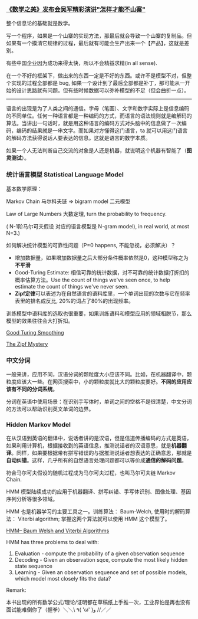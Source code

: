 ### [《数学之美》发布会吴军精彩演讲"怎样才能不山寨"](https://www.youtube.com/watch?v=x0zTN8aSeYs&t=104s)

整个信息论的基础就是数学。

写一个程序，如果是一个山寨的实现方法，那最后就会导致一个山寨的复制品。但如果有一个摸清它规律的过程，最后就有可能会生产出来一个【产品】，这就是差别。

有些中国企业因为成功来得太快，所以不会精益求精(in all sense).

在一个不好的框架下，做出来的东西一定是不好的东西。或许不是模型不对，但整个实现的过程全部都是 bug, 如果一个设计到了最后全部都是补丁，那可能从一开始的设计思路就有问题。但有些时候数据可以弥补模型的不足（但会曲折一点）。

---

语言的出现是为了人类之间的通信。字母（笔画）、文字和数字实际上是信息编码的不同单位。任何一种语言都是一种编码的方式，而语言的语法规则就是编解码的算法。当讲出一句话时，就是用这种语言的编码方式对头脑中的信息做了一次编码，编码的结果就是一串文字。而如果对方懂得这门语言，ta 就可以用这门语言的解码方法获得说话人要表达的信息。这就是语言的数学本质。

如果一个人无法判断自己交流的对象是人还是机器，就说明这个机器有智能了（**图灵测试**）。



### 统计语言模型 Statistical Language Model

基本数学原理：

Markov Chain 马尔科夫链 => bigram model 二元模型 

Law of Large Numbers 大数定理, turn the probability to frequency.

( N-1阶马尔可夫假设 对应的语言模型是 N-gram model), in real world, at most N=3.)

如何解决统计模型的可靠性问题（P=0 happens, 不能忽视，必须解决）？

- 增加数据量，如果增加数据量之后大部分条件概率依然是0，这种模型称之为**不平滑** 
- Good-Turing Estimate: 相信可靠的统计数据，对不可靠的统计数据打折扣的概率估算方法。Use the count of things we've seen once, to help estimate the count of things we've never seen.
- **Zipf定律**可以表述为在自然语言的语料库里，一个单词出现的次数与它在频率表里的排名成反比, 20%的词占了80%的出现频率。

训练模型中语料库的选取也很重要，如果训练语料和模型应用的领域相脱节，那么模型的效果往往会大打折扣。

[Good Turing Smoothing](https://www.youtube.com/watch?v=GwP8gKa-ij8&t=826s)

[The Zipf Mystery](https://www.youtube.com/watch?v=fCn8zs912OE&t=475s)



### 中文分词

一般来讲，应用不同，汉语分词的颗粒度大小应该不同。比如，在机器翻译中，颗粒度应该大一些。在网页搜索中，小的颗粒度就比大的颗粒度要好。**不同的应用应该有不同的分词系统**。

分词在英语中使用场景：在识别手写体时，单词之间的空格不是很清楚，中文分词的方法可以帮助识别英文单词的边界。



### Hidden Markov Model

在从汉语到英语的翻译中，说话者讲的是汉语，但是信道传播编码的方式是英语，如果利用计算机，根据接收到的英语信息，推测说话者的汉语意思，就是**机器翻译**。同样，如果要根据带有拼写错误的与据推测说话者想表达的正确意思，那就是**自动纠错**。这样，几乎所有的自然语言处理问题都可以等价成**通信的解码问题**。

符合马尔可夫假设的随机过程成为马尔可夫过程，也叫马尔可夫链 Markov Chain.

HMM 模型陆续成功的应用于机器翻译、拼写纠错、手写体识别、图像处理、基因序列分析等很多领域。

HMM 也是机器学习的主要工具之一。训练算法： Baum-Welch, 使用时的解码算法： Viterbi algorithm; 掌握这两个算法就可以使用 HMM 这个模型了。

[HMM– Baum Welsh and Viterbi Algorithms](https://www.youtube.com/watch?v=h22nGEF8PUo)

HMM has three problems to deal with:

1. Evaluation - compute the probability of a given observation sequence
2. Decoding - Given an observation sqce, compute the most likely hidden state sequence
3. Learning - Given an observation sequence and set of possible models, which model most closely fits the data?







Remark:

本书出现的所有数学公式/理论/证明都在草稿纸上手推一次，工业界怕是再也没有面试能难倒你了（握拳）＼＼\ ٩( 'ω' )و //／／
